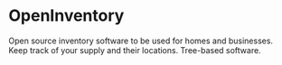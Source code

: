 # OpenInventory
Open source inventory software to be used for homes and businesses. Keep track of your supply and their locations. Tree-based software.
